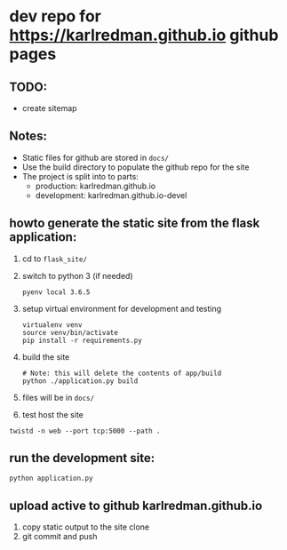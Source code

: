 # dev repo for https://karlredman.github.io github pages

## TODO:
* create sitemap

## Notes:
* Static files for github are stored in `docs/`
* Use the build directory to populate the github repo for the site
* The project is split into to parts:
    * production: karlredman.github.io
    * development: karlredman.github.io-devel

## howto generate the static site from the flask application:
1. cd to `flask_site/`
2. switch to python 3 (if needed)
    ```
    pyenv local 3.6.5
    ```
3. setup virtual environment for development and testing
    ```
    virtualenv venv
    source venv/bin/activate
    pip install -r requirements.py
    ```
4. build the site
    ```
    # Note: this will delete the contents of app/build
    python ./application.py build
    ```
5. files will be in `docs/`

6. test host the site
```
twistd -n web --port tcp:5000 --path .
```

## run the development site:

```
python application.py
```

## upload active to github karlredman.github.io

1. copy static output to the site clone
2. git commit and push
